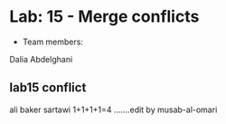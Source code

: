 # Lab: 15 - Merge conflicts

 - Team members:

 Dalia Abdelghani 
 
## lab15 conflict

ali baker sartawi
1+1+1+1=4 .......edit by musab-al-omari
